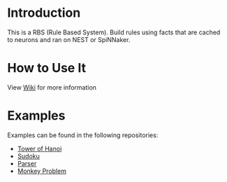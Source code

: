 # Introduction 

This is a RBS (Rule Based System). Build rules using facts that are cached to neurons and ran on NEST or SpiNNaker.

# How to Use It

View [Wiki](https://github.com/dainiuskreivenas/rbs/wiki) for more information

# Examples

Examples can be found in the following repositories:

* [Tower of Hanoi](https://github.com/dainiuskreivenas/tower-of-hanoi)
* [Sudoku](https://github.com/dainiuskreivenas/sudoku)
* [Parser](https://github.com/dainiuskreivenas/parser)
* [Monkey Problem](https://github.com/dainiuskreivenas/monkeys)
